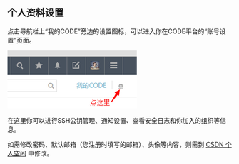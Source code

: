 ## 个人资料设置

点击导航栏上“我的CODE”旁边的设置图标，可以进入你在CODE平台的“账号设置”页面。

![img](images/FAQ_5_1_1.jpg)

在这里你可以进行SSH公钥管理、通知设置、查看安全日志和你加入的组织等信息。

如需修改密码、默认邮箱（您注册时填写的邮箱）、头像等内容，则需到 [CSDN 个人空间](https://my.csdn.net/) 中修改。